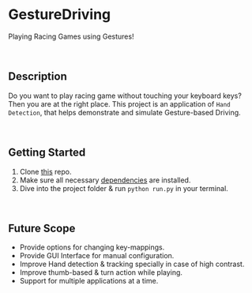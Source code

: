 # GestureDriving
Playing Racing Games using Gestures!

<br/>

## Description
Do you want to play racing game without touching your keyboard keys? Then you are at the right place. This project is an application of `Hand Detection`, that helps demonstrate and simulate Gesture-based Driving.

<br/>

## Getting Started
1. Clone [this](https://github.com/Rohit-Jain-2801/GestureDriving.git) repo.
2. Make sure all necessary [dependencies](https://github.com/Rohit-Jain-2801/GestureDriving/blob/master/requirements.txt) are installed.
3. Dive into the project folder & run `python run.py` in your terminal.

<br/>

## Future Scope
* Provide options for changing key-mappings.
* Provide GUI Interface for manual configuration.
* Improve Hand detection & tracking specially in case of high contrast.
* Improve thumb-based & turn action while playing.
* Support for multiple applications at a time.
